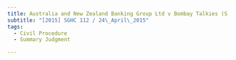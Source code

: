 ```yaml
---
title: Australia and New Zealand Banking Group Ltd v Bombay Talkies (S) Pte Ltd and another 
subtitle: "[2015] SGHC 112 / 24\_April\_2015"
tags:
  - Civil Procedure
  - Summary Judgment

---
```


